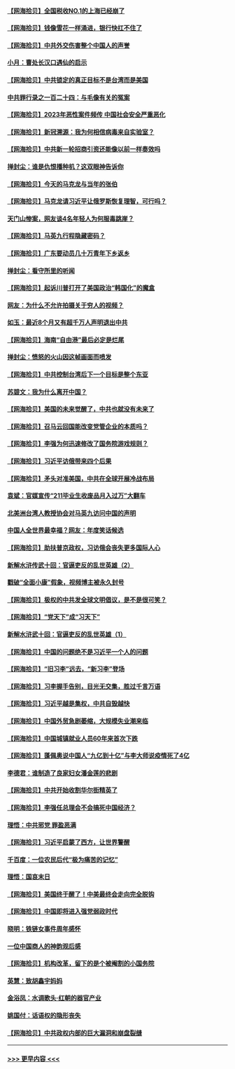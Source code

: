#### [【网海拾贝】全国税收NO.1的上海已经崩了](../pages/nsc993/n13976442.md?t=04200943) 
#### [【网海拾贝】钱像雪花一样涌进，银行快扛不住了](../pages/nsc993/n13975661.md?t=04200943) 
#### [【网海拾贝】中共外交伤害整个中国人的声誉](../pages/nsc993/n13974936.md?t=04200943) 
#### [小月：曹处长汉口遇仙的启示](../pages/nsc993/n13974139.md?t=04200943) 
#### [【网海拾贝】中共锁定的真正目标不是台湾而是美国](../pages/nsc993/n13974122.md?t=04200943) 
#### [中共罪行录之一百二十四：与毛像有关的冤案](../pages/nsc993/n13974119.md?t=04200943) 
#### [【网海拾贝】2023年恶性案件频传 中国社会安全严重恶化](../pages/nsc993/n13973502.md?t=04200943) 
#### [【网海拾贝】新冠溯源：我为何相信病毒来自实验室？](../pages/nsc993/n13970728.md?t=04200943) 
#### [【网海拾贝】中共新一轮招商引资还能像以前一样奏效吗](../pages/nsc993/n13969682.md?t=04200943) 
#### [掸封尘：谁是仇恨播种机？这双眼神告诉你](../pages/nsc993/n13969159.md?t=04200943) 
#### [【网海拾贝】今天的马克龙与当年的张伯](../pages/nsc993/n13968976.md?t=04200943) 
#### [【网海拾贝】马克龙请习近平让俄罗斯恢复理智，可行吗？](../pages/nsc993/n13968089.md?t=04200943) 
#### [天门山惨案，网友谈4名年轻人为何服毒跳崖？](../pages/nsc993/n13967998.md?t=04200943) 
#### [【网海拾贝】马英九行程隐藏密码？](../pages/nsc993/n13967296.md?t=04200943) 
#### [【网海拾贝】广东要动员几十万青年下乡返乡](../pages/nsc993/n13966396.md?t=04200943) 
#### [掸封尘：看守所里的听闻](../pages/nsc993/n13965394.md?t=04200943) 
#### [【网海拾贝】起诉川普打开了美国政治“韩国化”的魔盒](../pages/nsc993/n13965044.md?t=04200943) 
#### [网友：为什么不允许拍摄关于穷人的视频？](../pages/nsc993/n13965029.md?t=04200943) 
#### [如玉：最近8个月又有超千万人声明退出中共](../pages/nsc993/n13964356.md?t=04200943) 
#### [【网海拾贝】海南“自由港”最后必定是烂尾](../pages/nsc993/n13964321.md?t=04200943) 
#### [掸封尘：愤怒的火山因这帧画面而喷发](../pages/nsc993/n13963996.md?t=04200943) 
#### [【网海拾贝】中共控制台湾后下一个目标是整个东亚](../pages/nsc993/n13963705.md?t=04200943) 
#### [苏碧文：我为什么离开中国？](../pages/nsc993/n13963387.md?t=04200943) 
#### [【网海拾贝】美国的未来觉醒了，中共也就没有未来了](../pages/nsc993/n13962555.md?t=04200943) 
#### [【网海拾贝】召马云回国能改变党管企业的本质吗？](../pages/nsc993/n13961561.md?t=04200943) 
#### [【网海拾贝】李强为何迅速修改了国务院游戏规则？](../pages/nsc993/n13960597.md?t=04200943) 
#### [【网海拾贝】习近平访俄带来四个后果](../pages/nsc993/n13959598.md?t=04200943) 
#### [【网海拾贝】矛头对准美国，中共在全球开展冷战布局](../pages/nsc993/n13958396.md?t=04200943) 
#### [袁斌：官媒宣传“211毕业生收废品月入过万”大翻车](../pages/nsc993/n13958389.md?t=04200943) 
#### [北美洲台湾人教授协会对马英九访问中国的声明](../pages/nsc993/n13956010.md?t=04200943) 
#### [中国人全世界最幸福？网友：年度笑话候选](../pages/nsc993/n13955004.md?t=04200943) 
#### [【网海拾贝】助扶普京政权，习访俄会丧失更多国际人心](../pages/nsc993/n13955002.md?t=04200943) 
#### [新解水浒传武十回：官逼吏反的乱世英雄（2）](../pages/nsc993/n13954942.md?t=04200943) 
#### [戳破“全面小康”假象，视频博主被永久封号](../pages/nsc993/n13953714.md?t=04200943) 
#### [【网海拾贝】极权的中共发全球文明倡议，是不是很可笑？](../pages/nsc993/n13953251.md?t=04200943) 
#### [【网海拾贝】“党天下”成“习天下”](../pages/nsc993/n13952349.md?t=04200943) 
#### [新解水浒武十回：官逼吏反的乱世英雄（1）](../pages/nsc993/n13951483.md?t=04200943) 
#### [【网海拾贝】中国的问题绝不是习近平一个人的问题](../pages/nsc993/n13951475.md?t=04200943) 
#### [【网海拾贝】“旧习李”远去，“新习李”登场](../pages/nsc993/n13950813.md?t=04200943) 
#### [【网海拾贝】习李握手告别，目光无交集，胜过千言万语](../pages/nsc993/n13949873.md?t=04200943) 
#### [【网海拾贝】习近平越是集权，中共自毁越快](../pages/nsc993/n13949348.md?t=04200943) 
#### [【网海拾贝】中国外贸急剧萎缩，大规模失业潮来临](../pages/nsc993/n13947937.md?t=04200943) 
#### [【网海拾贝】中国城镇就业人员60年来首次下跌](../pages/nsc993/n13947338.md?t=04200943) 
#### [【网海拾贝】蓬佩奥说中国人“九亿到十亿”与李大师说疫情死了4亿](../pages/nsc993/n13946389.md?t=04200943) 
#### [李德君：谁制造了良家妇女潘金莲的悲剧](../pages/nsc993/n13945431.md?t=04200943) 
#### [【网海拾贝】中共开始收割华尔街精英了](../pages/nsc993/n13945410.md?t=04200943) 
#### [【网海拾贝】李强任总理会不会搞死中国经济？](../pages/nsc993/n13944761.md?t=04200943) 
#### [理悟：中共邪党 罪盈恶满](../pages/nsc993/n13944541.md?t=04200943) 
#### [【网海拾贝】习近平启蒙了西方，让世界警醒](../pages/nsc993/n13944390.md?t=04200943) 
#### [千百度：一位农民后代“极为痛苦的记忆”](../pages/nsc993/n13943156.md?t=04200943) 
#### [理悟：国哀末日](../pages/nsc993/n13942484.md?t=04200943) 
#### [【网海拾贝】美国终于醒了！中美最终会走向完全脱钩](../pages/nsc993/n13942246.md?t=04200943) 
#### [【网海拾贝】中国即将进入强党弱政时代](../pages/nsc993/n13940669.md?t=04200943) 
#### [晓明：铁链女事件周年感怀](../pages/nsc993/n13940319.md?t=04200943) 
#### [一位中国商人的神韵观后感](../pages/nsc993/n13939585.md?t=04200943) 
#### [【网海拾贝】机构改革，留下的是个被阉割的小国务院](../pages/nsc993/n13939947.md?t=04200943) 
#### [英慧：致胡鑫宇妈妈](../pages/nsc993/n13939332.md?t=04200943) 
#### [金浴凤：水调歌头·红朝的器官产业](../pages/nsc993/n13939150.md?t=04200943) 
#### [姚国付：话语权的隐形丧失](../pages/nsc993/n13939077.md?t=04200943) 
#### [【网海拾贝】中共政权内部的巨大漏洞和崩盘裂缝](../pages/nsc993/n13939066.md?t=04200943) 

----
#### [ >>> 更早内容 <<< ](../indexes/nsc993-earlier.md)

